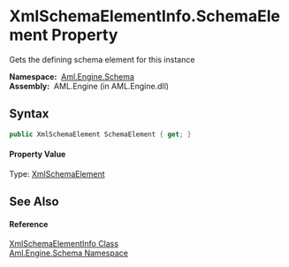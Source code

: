 XmlSchemaElementInfo.SchemaElement Property
===========================================
Gets the defining schema element for this instance

  **Namespace:**  [Aml.Engine.Schema][1]  
  **Assembly:**  AML.Engine (in AML.Engine.dll)

Syntax
------

```csharp
public XmlSchemaElement SchemaElement { get; }
```

#### Property Value
Type: [XmlSchemaElement][2]

See Also
--------

#### Reference
[XmlSchemaElementInfo Class][3]  
[Aml.Engine.Schema Namespace][1]  

[1]: ../README.md
[2]: https://docs.microsoft.com/dotnet/api/system.xml.schema.xmlschemaelement
[3]: README.md
[4]: https://www.automationml.org
[5]: ../../icons/logoShade.png